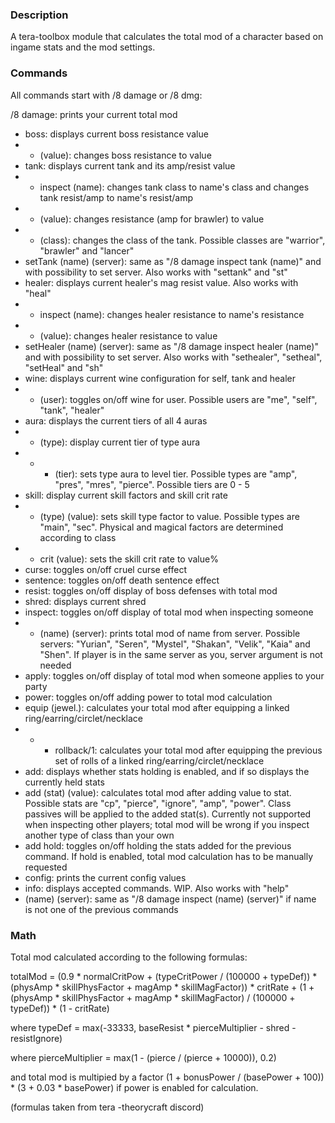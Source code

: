### Description
A tera-toolbox module that calculates the total mod of a character based on ingame stats and the mod settings.

### Commands
All commands start with /8 damage or /8 dmg:

/8 damage: prints your current total mod
- boss: displays current boss resistance value
- - (value): changes boss resistance to value
- tank: displays current tank and its amp/resist value
- - inspect (name): changes tank class to name's class and changes tank resist/amp to name's resist/amp
- - (value): changes resistance (amp for brawler) to value
- - (class): changes the class of the tank. Possible classes are "warrior", "brawler" and "lancer"
- setTank (name) (server): same as "/8 damage inspect tank (name)" and with possibility to set server. Also works with "settank" and "st"
- healer: displays current healer's mag resist value. Also works with "heal"
- - inspect (name): changes healer resistance to name's resistance
- - (value): changes healer resistance to value
- setHealer (name) (server): same as "/8 damage inspect healer (name)" and with possibility to set server. Also works with "sethealer", "setheal", "setHeal" and "sh"
- wine: displays current wine configuration for self, tank and healer
- - (user): toggles on/off wine for user. Possible users are "me", "self", "tank", "healer"
- aura: displays the current tiers of all 4 auras
- - (type): display current tier of type aura
- - - (tier): sets type aura to level tier. Possible types are "amp", "pres", "mres", "pierce". Possible tiers are 0 - 5
- skill: display current skill factors and skill crit rate
- - (type) (value): sets skill type factor to value. Possible types are "main", "sec". Physical and magical factors are determined according to class
- - crit (value): sets the skill crit rate to value%
- curse: toggles on/off cruel curse effect
- sentence: toggles on/off death sentence effect
- resist: toggles on/off display of boss defenses with total mod
- shred: displays current shred
- inspect: toggles on/off display of total mod when inspecting someone
- - (name) (server): prints total mod of name from server. Possible servers: "Yurian", "Seren", "Mystel", "Shakan", "Velik", "Kaia" and "Shen". If player is in the same server as you, server argument is not needed
- apply: toggles on/off display of total mod when someone applies to your party
- power: toggles on/off adding power to total mod calculation
- equip (jewel.): calculates your total mod after equipping a linked ring/earring/circlet/necklace
- - - rollback/1: calculates your total mod after equipping the previous set of rolls of a linked ring/earring/circlet/necklace
- add: displays whether stats holding is enabled, and if so displays the currently held stats
- add (stat) (value): calculates total mod after adding value to stat. Possible stats are "cp", "pierce", "ignore", "amp", "power". Class passives will be applied to the added stat(s). Currently not supported when inspecting other players; total mod will be wrong if you inspect another type of class than your own
- add hold: toggles on/off holding the stats added for the previous command. If hold is enabled, total mod calculation has to be manually requested
- config: prints the current config values
- info: displays accepted commands. WIP. Also works with "help"
- (name) (server): same as "/8 damage inspect (name) (server)" if name is not one of the previous commands

### Math

Total mod calculated according to the following formulas:

totalMod = (0.9 * normalCritPow + (typeCritPower / (100000 + typeDef)) * (physAmp * skillPhysFactor + magAmp * skillMagFactor)) * critRate + (1 +  (physAmp * skillPhysFactor + magAmp * skillMagFactor) / (100000 + typeDef)) * (1 - critRate)

where typeDef = max(-33333, baseResist * pierceMultiplier - shred - resistIgnore)

where pierceMultiplier = max(1 - (pierce / (pierce + 10000)), 0.2)

and total mod is multipied by a factor (1 + bonusPower / (basePower + 100)) * (3 + 0.03 * basePower) if power is enabled for calculation.

(formulas taken from tera -theorycraft discord)
